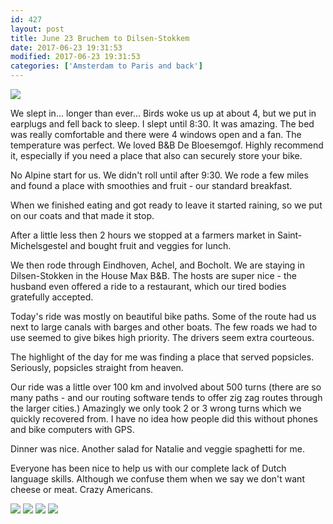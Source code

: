 ```yaml
---
id: 427
layout: post
title: June 23 Bruchem to Dilsen-Stokkem
date: 2017-06-23 19:31:53
modified: 2017-06-23 19:31:53
categories: ['Amsterdam to Paris and back']
---
```


![](https://whitingpt.files.wordpress.com/2017/06/img_20170623_120358512.jpg)

We slept in... longer than ever... Birds woke us up at about 4, but we put in earplugs and fell back to sleep. I slept until 8:30. It was amazing. The bed was really comfortable and there were 4 windows open and a fan. The temperature was perfect. We loved B&B De Bloesemgof. Highly recommend it, especially if you need a place that also can securely store your bike.

No Alpine start for us. We didn't roll until after 9:30. We rode a few miles and found a place with smoothies and fruit - our standard breakfast.

When we finished eating and got ready to leave it started raining, so we put on our coats and that made it stop.

After a little less then 2 hours we stopped at a farmers market in Saint-Michelsgestel and bought fruit and veggies for lunch.

We then rode through Eindhoven, Achel, and Bocholt. We are staying in Dilsen-Stokken in the House Max B&B. The hosts are super nice - the husband even offered a ride to a restaurant, which our tired bodies gratefully accepted.

Today's ride was mostly on beautiful bike paths. Some of the route had us next to large canals with barges and other boats. The few roads we had to use seemed to give bikes high priority. The drivers seem extra courteous.

The highlight of the day for me was finding a place that served popsicles. Seriously, popsicles straight from heaven.

Our ride was a little over 100 km and involved about 500 turns (there are so many paths - and our routing software tends to offer zig zag routes through the larger cities.) Amazingly we only took 2 or 3 wrong turns which we quickly recovered from. I have no idea how people did this without phones and bike computers with GPS.

Dinner was nice. Another salad for Natalie and veggie spaghetti for me.

Everyone has been nice to help us with our complete lack of Dutch language skills. Although we confuse them when we say we don't want cheese or meat. Crazy Americans.

![](https://whitingpt.files.wordpress.com/2017/06/img_20170623_103237394.jpg)
![](https://whitingpt.files.wordpress.com/2017/06/img_20170623_112759396.jpg)
![](https://whitingpt.files.wordpress.com/2017/06/img_20170623_170234482.jpg)
![](https://whitingpt.files.wordpress.com/2017/06/wp-1498247588101.jpg)
